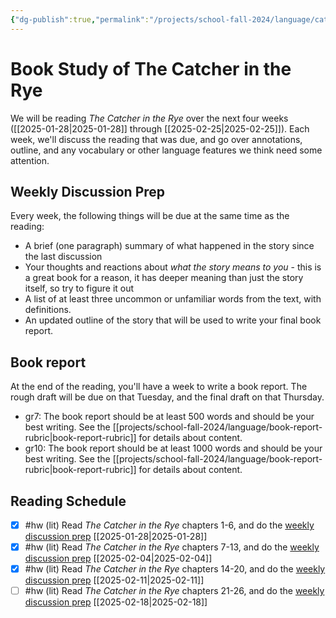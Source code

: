 ```yaml
---
{"dg-publish":true,"permalink":"/projects/school-fall-2024/language/catcher-in-the-rye/"}
---
```



# Book Study of The Catcher in the Rye

We will be reading *The Catcher in the Rye* over the next four weeks ([[2025-01-28\|2025-01-28]] through [[2025-02-25\|2025-02-25]]). Each week, we'll discuss the reading that was due, and go over annotations, outline, and any vocabulary or other language features we think need some attention.

## Weekly Discussion Prep

Every week, the following things will be due at the same time as the reading:

- A brief (one paragraph) summary of what happened in the story since the last discussion
- Your thoughts and reactions about *what the story means to you* - this is a great book for a reason, it has deeper meaning than just the story itself, so try to figure it out
- A list of at least three uncommon or unfamiliar words from the text, with definitions.
- An updated outline of the story that will be used to write your final book report.

## Book report

At the end of the reading, you'll have a week to write a book report. The rough draft will be due on that Tuesday, and the final draft on that Thursday.

- gr7: The book report should be at least 500 words and should be your best writing. See the [[projects/school-fall-2024/language/book-report-rubric\|book-report-rubric]] for details about content.
- gr10: The book report should be at least 1000 words and should be your best writing. See the [[projects/school-fall-2024/language/book-report-rubric\|book-report-rubric]] for details about content.

## Reading Schedule

- [x] #hw (lit) Read *The Catcher in the Rye* chapters 1-6, and do the [weekly discussion prep](https://school.ginosterous.com/projects/school-fall-2024/language/catcher-in-the-rye) [[2025-01-28\|2025-01-28]]
- [x] #hw (lit) Read *The Catcher in the Rye* chapters 7-13, and do the [weekly discussion prep](https://school.ginosterous.com/projects/school-fall-2024/language/catcher-in-the-rye) [[2025-02-04\|2025-02-04]]
- [x] #hw (lit) Read *The Catcher in the Rye* chapters 14-20, and do the [weekly discussion prep](https://school.ginosterous.com/projects/school-fall-2024/language/catcher-in-the-rye) [[2025-02-11\|2025-02-11]]
- [ ] #hw (lit) Read *The Catcher in the Rye* chapters 21-26, and do the [weekly discussion prep](https://school.ginosterous.com/projects/school-fall-2024/language/catcher-in-the-rye) [[2025-02-18\|2025-02-18]]
